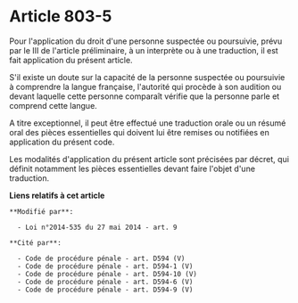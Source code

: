 # Article 803-5

Pour l'application du droit d'une personne suspectée ou poursuivie, prévu par le III de l'article préliminaire, à un
interprète ou à une traduction, il est fait application du présent article.

S'il existe un doute sur la capacité de la personne suspectée ou poursuivie à comprendre la langue française, l'autorité qui
procède à son audition ou devant laquelle cette personne comparaît vérifie que la personne parle et comprend cette langue.

A titre exceptionnel, il peut être effectué une traduction orale ou un résumé oral des pièces essentielles qui doivent lui
être remises ou notifiées en application du présent code.

Les modalités d'application du présent article sont précisées par décret, qui définit notamment les pièces essentielles
devant faire l'objet d'une traduction.

**Liens relatifs à cet article**

	**Modifié par**:

	  - Loi n°2014-535 du 27 mai 2014 - art. 9

	**Cité par**:

	  - Code de procédure pénale - art. D594 (V)
	  - Code de procédure pénale - art. D594-1 (V)
	  - Code de procédure pénale - art. D594-10 (V)
	  - Code de procédure pénale - art. D594-6 (V)
	  - Code de procédure pénale - art. D594-9 (V)
